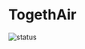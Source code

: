 # TogethAir
<img src="https://travis-ci.org/tjen-dekker/TogethAir.svg?branch=master" alt="status"/>
